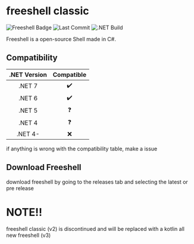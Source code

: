 # freeshell classic
![Freeshell Badge](https://img.shields.io/badge/Freeshell-Open%20Source!-9cf)
![Last Commit](https://img.shields.io/github/last-commit/iDevYT/freeshell?style=flat) 
![.NET Build](https://img.shields.io/github/workflow/status/iDevYT/freeshell/.NET?label=.NET%20Build&logo=.net&logoColor=blue)

Freeshell is a open-source Shell made in C#.

## Compatibility
|.NET Version|Compatible|
|:---:|:---:|
|.NET 7|:heavy_check_mark:|
|.NET 6|:heavy_check_mark:|
|.NET 5|:question:|
|.NET 4|:question:|
|.NET 4-|:x:|

if anything is wrong with the compatibility table, make a issue

## Download Freeshell
download freeshell by going to the releases tab and selecting the latest or pre release

# NOTE!!
freeshell classic (v2) is discontinued and will be replaced with a kotlin all new freeshell (v3)
